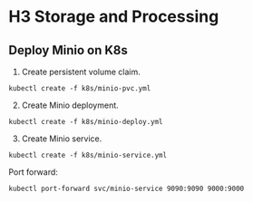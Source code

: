 # H3 Storage and Processing

## Deploy Minio on K8s

1. Create persistent volume claim.

```
kubectl create -f k8s/minio-pvc.yml
```

2. Create Minio deployment.

```
kubectl create -f k8s/minio-deploy.yml
```

3. Create Minio service.

```
kubectl create -f k8s/minio-service.yml
```

Port forward:

```
kubectl port-forward svc/minio-service 9090:9090 9000:9000
```